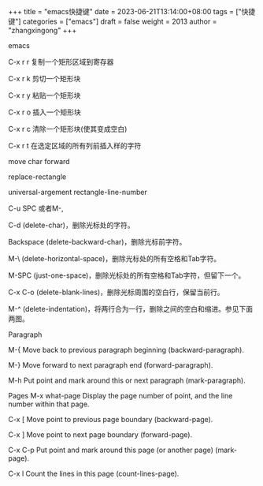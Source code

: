 +++
title = "emacs快捷键"
date = 2023-06-21T13:14:00+08:00
tags = ["快捷键"]
categories = ["emacs"]
draft = false
weight = 2013
author = "zhangxingong"
+++

emacs

C-x r r 复制一个矩形区域到寄存器

C-x r k 剪切一个矩形块

C-x r y 粘贴一个矩形块

C-x r o 插入一个矩形块

C-x r c 清除一个矩形块(使其变成空白)

C-x r t 在选定区域的所有列前插入样的字符

move char forward

replace-rectangle

universal-argement rectangle-line-number

C-u SPC 或者M-,

C-d (delete-char)，删除光标处的字符。

Backspace (delete-backward-char)，删除光标前字符。

M-\\ (delete-horizontal-space)，删除光标处的所有空格和Tab字符。

M-SPC (just-one-space)，删除光标处的所有空格和Tab字符，但留下一个。

C-x C-o (delete-blank-lines)，删除光标周围的空白行，保留当前行。

M-^ (delete-indentation)，将两行合为一行，删除之间的空白和缩进。参见下面两图。

Paragraph

M-{
Move back to previous paragraph beginning (backward-paragraph).

M-}
Move forward to next paragraph end (forward-paragraph).

M-h
Put point and mark around this or next paragraph (mark-paragraph).

Pages
M-x
what-page Display the page number of point, and the line number within that page.

C-x [
Move point to previous page boundary (backward-page).

C-x ]
Move point to next page boundary (forward-page).

C-x C-p
Put point and mark around this page (or another page) (mark-page).

C-x l
Count the lines in this page (count-lines-page).
